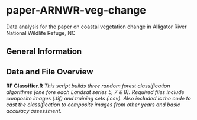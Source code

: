# paper-ARNWR-veg-change
Data analysis for the paper on coastal vegetation change in Alligator River National Wildlife Refuge, NC


## General Information



## Data and File Overview

**RF Classifier.R**  *This script builds three random forest classification algorithms (one fore each Landsat
series 5, 7 & 8). Required files include composite images (.tif) and training sets (.csv). Also included is 
the code to cast the classification to composite images from other years and basic accuracy assessment.*


